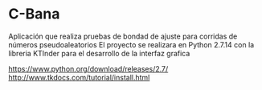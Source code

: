 # C-Bana
Aplicación que realiza pruebas de bondad de ajuste para corridas de números pseudoaleatorios
El proyecto se realizara en Python 2.7.14 con la libreria KTInder para el desarrollo de la interfaz grafica


https://www.python.org/download/releases/2.7/
http://www.tkdocs.com/tutorial/install.html
